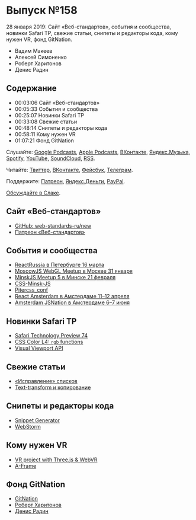 # Выпуск №158

28 января 2019: Сайт «Веб-стандартов», события и сообщества, новинки Safari TP, свежие статьи, снипеты и редакторы кода, кому нужен VR, фонд GitNation.

- Вадим Макеев
- Алексей Симоненко
- Роберт Харитонов
- Денис Радин

## Содержание

- 00:03:06 Сайт «Веб-стандартов»
- 00:05:33 События и сообщества
- 00:25:07 Новинки Safari TP
- 00:33:08 Свежие статьи
- 00:48:14 Снипеты и редакторы кода
- 00:58:11 Кому нужен VR
- 01:07:21 Фонд GitNation

Слушайте: [Google Podcasts](https://podcasts.google.com/?feed=aHR0cHM6Ly93ZWItc3RhbmRhcmRzLnJ1L3BvZGNhc3QvZmVlZC8), [Apple Podcasts](https://itunes.apple.com/podcast/id1080500016), [ВКонтакте](https://vk.com/podcasts-32017543), [Яндекс.Музыка](https://music.yandex.ru/album/6245956), [Spotify](https://open.spotify.com/show/3rzAcADjpBpXt73L0epTjV), [YouTube](https://www.youtube.com/playlist?list=PLMBnwIwFEFHcwuevhsNXkFTcadeX5R1Go), [SoundCloud](https://soundcloud.com/web-standards), [RSS](https://web-standards.ru/podcast/feed/).

Читайте: [Твиттер](https://twitter.com/webstandards_ru), [ВКонтакте](https://vk.com/webstandards_ru), [Фейсбук](https://www.facebook.com/webstandardsru), [Телеграм](https://t.me/webstandards_ru).

Поддержите: [Патреон](https://www.patreon.com/webstandards_ru), [Яндекс.Деньги](https://money.yandex.ru/to/41001119329753), [PayPal](https://www.paypal.me/pepelsbey).

[Обсуждайте в Слаке](http://slack.web-standards.ru/).

## Сайт «Веб-стандартов»

- [GitHub: web-standards-ru/new](https://github.com/web-standards-ru/new)
- [Патреон «Веб-стандартов»](https://www.patreon.com/webstandards_ru)

## События и сообщества

- [ReactRussia в Петербурге 16 марта](https://reactrussia.timepad.ru/event/894987/)
- [MoscowJS WebGL Meetup в Москве 31 января](https://www.moscowjs.ru/event/moscowjs-x-tinkoff-webgl)
- [MinskJS Meetup 5 в Минске 21 февраля](https://minskjs.timepad.ru/event/892796/)
- [CSS-Minsk-JS](https://css-minsk-js.by/)
- [Pitercss_conf](https://pitercss.com/)
- [React Amsterdam в Амстердаме 11–12 апреля](https://react.amsterdam/)
- [Amsterdam JSNation в Амстердаме 6–7 июня](https://amsterdamjs.com/)

## Новинки Safari TP

- [Safari Technology Preview 74](https://webkit.org/blog/8566/release-notes-for-safari-technology-preview-74/)
- [CSS Color L4: `rgb` functions](https://drafts.csswg.org/css-color/#rgb-functions)
- [Visual Viewport API](https://developer.mozilla.org/en-US/docs/Web/API/Visual_Viewport_API)

## Свежие статьи

- [«Исправление» списков](https://medium.com/p/2fe1b7595ac0)
- [Text-transform и копирование](https://medium.com/p/65faa3c5e91b)

## Снипеты и редакторы кода

- [Snippet Generator](https://snippet-generator.app/)
- [WebStorm](https://www.jetbrains.com/webstorm/)

## Кому нужен VR

- [VR project with Three.js & WebVR](https://www.youtube.com/playlist?list=PLo3w8EB99pqKLF6R8eAaleDeS-vUqOzin)
- [A-Frame](https://aframe.io/)

## Фонд GitNation

- [GitNation](https://gitnation.org/)
- [Роберт Харитонов](https://twitter.com/operatino)
- [Денис Радин](https://twitter.com/pixelscommander)
